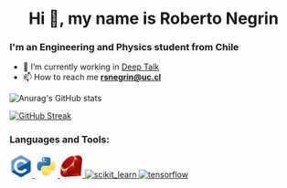 <h1 align="center">Hi 👋, my name is Roberto Negrin</h1>
<h3>I'm an Engineering and Physics student from Chile</h3>

- 🔭 I’m currently working in [Deep Talk](https://www.deep-talk.ai/)
- 📫 How to reach me **rsnegrin@uc.cl**


![Anurag's GitHub stats](https://github-readme-stats.vercel.app/api?username=rsnegrin&show_icons=true&theme=vue-dark&hide=stars)

[![GitHub Streak](https://github-readme-streak-stats.herokuapp.com?user=rsnegrin&theme=vue-dark&date_format=M%20j%5B%2C%20Y%5D&background=27465B&border=FFFFFF)](https://git.io/streak-stats)


<h3 align="left">Languages and Tools:</h3>
<p align="left"> <a href="https://www.cprogramming.com/" target="_blank" rel="noreferrer"> <img src="https://raw.githubusercontent.com/devicons/devicon/master/icons/c/c-original.svg" alt="c" width="40" height="40"/> </a> <a href="https://www.python.org" target="_blank" rel="noreferrer"> <img src="https://raw.githubusercontent.com/devicons/devicon/master/icons/python/python-original.svg" alt="python" width="40" height="40"/> </a> <a href="https://www.ruby-lang.org/en/" target="_blank" rel="noreferrer"> <img src="https://raw.githubusercontent.com/devicons/devicon/master/icons/ruby/ruby-original.svg" alt="ruby" width="40" height="40"/> </a> <a href="https://scikit-learn.org/" target="_blank" rel="noreferrer"> <img src="https://upload.wikimedia.org/wikipedia/commons/0/05/Scikit_learn_logo_small.svg" alt="scikit_learn" width="40" height="40"/> </a> <a href="https://www.tensorflow.org" target="_blank" rel="noreferrer"> <img src="https://www.vectorlogo.zone/logos/tensorflow/tensorflow-icon.svg" alt="tensorflow" width="40" height="40"/> </a> </p>

